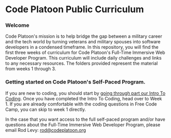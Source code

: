 # Code Platoon Public Curriculum

### Welcome
Code Platoon's mission is to help bridge the gap between a military career and the tech world by turning veterans and military spouses into software developers in a condensed timeframe. In this repository, you will find the first three weeks of curriculum for Code Platoon's Full-Time Immersive Web Developer Program. This curriculum will include daily challenges and links to any necessary resources. The folders provided represent the material from weeks 1 through 3.

### Getting started on Code Platoon's Self-Paced Program.
If you are new to coding, you should start by [going through part our Intro To Coding](https://www.codeplatoon.org/intro-to-coding/). Once you have completed the Intro To Coding, head over to Week 1. If you are already comfortable with the coding questions in Free Code Camp, you can skip to week 1 directly.

In the case that you want access to the full self-paced program and/or have questions about the Full-Time Immersive Web Developer Program, please email Rod Levy: rod@codeplatoon.org
